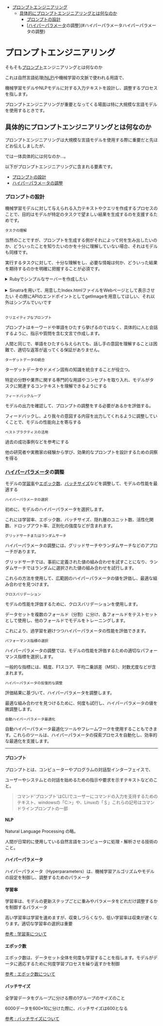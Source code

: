 - [プロンプトエンジニアリング](#プロンプトエンジニアリング)
  - [具体的にプロンプトエンジニアリングとは何なのか](#具体的にプロンプトエンジニアリングとは何なのか)
    - [プロンプトの設計](#プロンプトの設計)
    - [[ハイパーパラメータ](#ハイパーパラメータ)の調整](#ハイパーパラメータハイパーパラメータの調整)

# プロンプトエンジニアリング

そもそも[プロンプト](#プロンプト)エンジニアリングとは何なのか

これは自然言語処理[(NLP)](#nlp)や機械学習の文脈で使われる用語で、

機械学習モデルやNLPモデルに対する入力テキストを設計し、調整するプロセスを指します。

プロンプトエンジニアリングが重要となってくる場面は特に大規模な言語モデルを使用するときです。

## 具体的にプロンプトエンジニアリングとは何なのか

プロンプトエンジニアリングは大規模な言語モデルを使用する際に重要だと先ほどお伝えしましたが、

では一体具体的には何なのか...。

以下がプロンプトエンジニアリングに含まれる要素です。

- [プロンプトの設計](#プロンプトの設計)
- [ハイパーパラメータの調整](#ハイパーパラメータの調整)

### プロンプトの設計

機械学習モデルに対して与えられる入力テキストやクエリを作成するプロセスのことで、目的はモデルが特定のタスクで望ましい結果を生成するのを支援するためです。

`タスクの理解`

当然のことですが、プロンプトを生成する側がそれによって何を生み出したいのか、どういったことを知りたいのかを十分に理解していない場合、それはモデルも同様です。

実行するタスクに対して、十分な理解をし、必要な情報は何か、どういった結果を期待するのかを明確に把握することが必須です。

<Details><Summary>Rubyでシンプルなサーバーを作成したい</Summary>

Rubyをインストール:
まず、Rubyをインストールしていない場合は、公式ウェブサイトから最新のバージョンをダウンロードしてインストールしてください。

ソケットを使ってサーバーを作成:
Rubyでは、ソケットを使用してシンプルなWebサーバーを作成できます。以下は、基本的な例です。

```ruby
require 'socket'

server = TCPServer.new('localhost', 8080)

puts 'Server is running on http://localhost:8080/'

loop do
  client = server.accept

  request = client.gets
  puts request

  response = "Hello, World!\n"

  client.puts "HTTP/1.1 200 OK"
  client.puts "Content-Type: text/plain"
  client.puts "Content-Length: #{response.length}"
  client.puts
  client.puts response

  client.close
end
```
このコードは、8080ポートでリクエストを受け付け、"Hello, World!"というテキストを応答として返します。ブラウザで http://localhost:8080/ にアクセスすると、ブラウザに "Hello, World!" が表示されます。

このコードは非常にシンプルな例であり、実際のWebアプリケーション用には改良が必要です。Webフレームワーク（例: Ruby on Rails、Sinatra）を使用することを検討することをお勧めします。それらのフレームワークはルーティング、ビュー、モデルなどの機能を提供し、より効率的にWebアプリケーションを構築できます。

</Details><br>

<Details><Summary>Sinatraを用いて、用意したIndex.htmlファイルをWebページとして表示させたい
その際にAPIのエンドポイントとしてgetImageを用意してほしい、それ以外はシンプルでいいです</Summary>

Sinatraのインストール:
まず、RubyとBundlerがインストールされていることを確認してください。次に、Sinatraをインストールします。

```bash
gem install sinatra
```
Sinatraアプリケーションの作成:
以下のようなディレクトリ構造で、Sinatraアプリケーションを作成します。

```text
my_sinatra_app/
├── app.rb
├── public/
│      └── index.html
```
Sinatraアプリケーションのコード（app.rb）を以下のように作成します。

```rb
require 'sinatra'

# ルートエンドポイント - index.htmlを提供
get '/' do
  send_file File.join(settings.public_folder, 'index.html')
end

# getImageエンドポイント - 画像を提供するAPI
get '/getImage' do
  # 画像ファイルのパスを指定
  image_path = 'path/to/your/image.jpg'
  send_file image_path, type: 'image/jpeg'
end
```

Sinatraアプリケーションを実行:

```bash
ruby app.rb
```

これで、Sinatraアプリケーションがローカルで実行され、Webブラウザで http://localhost:4567/ にアクセスすると index.html が表示され、http://localhost:4567/getImage にアクセスすると指定した画像が提供されます。

デプロイする際には、Sinatraアプリケーションを適切なWebサーバー（たとえば、Heroku、AWS、または自分のサーバー）にデプロイし、公開すれば、他のユーザーがアクセスできるようになります。デプロイの方法は、選択したホスティングプラットフォームに依存します。

</Details><br>

`クリエイティブなプロンプト`

プロンプトはキーワードや単語をひたすら挙げるのではなく、具体的に人と会話するように、指示や質問を含む文言で作成します。

人間と同じで、単語をひたすら与えられても、話し手の意図を理解することは困難で、適切な返答が返ってくる保証がありません。

`ターゲットデータの統合`

ターゲットデータやドメイン固有の知識を統合することが役立つ。

特定の分野や業界に関する専門的な用語やコンセプトを取り入れ、モデルがタスクに関連するコンテキストを理解できるようにする

`フィードバックループ`

モデルの出力を確認して、プロンプトの調整をする必要があるかを評価する。

フィードバックし、より我々の意図する内容を出力してくれるように調整していくことで、モデルの性能向上を寄与する

`ベストプラクティスの活用`

過去の成功事例などを参考にする

他の研究者や実務家の経験から学び、効果的なプロンプトを設計するための洞察を得る

### [ハイパーパラメータ](#ハイパーパラメータ)の調整

モデルの[学習率](#学習率)や[エポック数](#エポック数)、[バッチサイズ](#バッチサイズ)などを調整して、モデルの性能を最適する

`ハイパーパラメータの選択`

初めに、モデルのハイパーパラメータを選択します。

これには学習率、エポック数、バッチサイズ、隠れ層のユニット数、活性化関数、ドロップアウト率、正則化の強度などが含まれます。

`グリッドサーチまたはランダムサーチ`

ハイパーパラメータの調整には、グリッドサーチやランダムサーチなどのアプローチがあります。

グリッドサーチでは、事前に定義された値の組み合わせを試すことになり、ランダムサーチではランダムに選択された値の組み合わせを試行します。

これらの方法を使用して、広範囲のハイパーパラメータの値を評価し、最適な組み合わせを見つけます。

`クロスバリデーション`

モデルの性能を評価するために、クロスバリデーションを使用します。

データセットを複数のフォールド（分割）に分け、各フォールドをテストセットとして使用し、他のフォールドでモデルをトレーニングします。

これにより、過学習を避けつつハイパーパラメータの性能を評価できます。

`パフォーマンス指標の選択`

ハイパーパラメータの調整では、モデルの性能を評価するための適切なパフォーマンス指標を選択します。

一般的な指標には、精度、F1スコア、平均二乗誤差（MSE）、対数尤度などが含まれます。

`ハイパーパラメータの反復的な調整`

評価結果に基づいて、ハイパーパラメータを調整します。

最適な組み合わせを見つけるために、何度も試行し、ハイパーパラメータの値を微調整します。

`自動ハイパーパラメータ最適化`

自動ハイパーパラメータ最適化ツールやフレームワークを使用することもできます。これらのツールは、ハイパーパラメータの探索プロセスを自動化し、効率的な最適化を支援します。

---

#### プロンプト

プロンプトとは、コンピューターやプログラムの対話型インターフェイスで、

ユーザーやシステムとの対話を始めるための指示や要求を示すテキストなどのこと。

> コマンド'プロンプト'はCLIでユーザーにコマンドの入力を支持するためのテキスト、windowsの「C:>」や、Linuxの「＄」これらの記号はコマンドラインプロンプトの一部

#### NLP

Natural Language Processing の略。

人間が日常的に使用している自然言語をコンピュータに処理・解析させる技術のこと。

#### ハイパーパラメータ

ハイパーパラメータ（Hyperparameters）は、機械学習アルゴリズムやモデルの設定を制御し、調整するためのパラメータ

#### 学習率

学習率は、モデルの更新ステップごとに重みやパラメータをどれだけ調整するかを制御するパラメータ

高い学習率は学習を速めますが、収束しづらくなり、低い学習率は収束が遅くなります。適切な学習率の選択は重要

[参考 : 学習率について](https://www.tryeting.jp/column/6842/)

#### エポック数

エポック数は、データセット全体を何度も学習することを指します。モデルがデータに適応するために何度学習プロセスを繰り返すかを制御

[参考 : エポック数について](https://www.st-hakky-blog.com/entry/2017/01/17/165137)

#### バッチサイズ

全学習データをグループに分ける際の1グループのサイズのこと

6000データを600*10に分けた際に、バッチサイズは600となる

[参考 : バッチサイズについて](https://www.tryeting.jp/column/6047/)